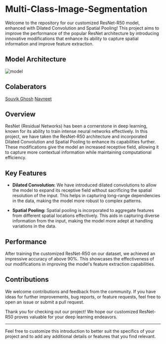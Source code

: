# Multi-Class-Image-Segmentation

Welcome to the repository for our customized ResNet-R50 model, enhanced with Dilated Convolution and Spatial Pooling! This project aims to improve the performance of the popular ResNet architecture by introducing innovative modifications that enhance its ability to capture spatial information and improve feature extraction.

## Model Architecture
![model](https://github.com/souvikghosh2000/Multi-Class-Image-Segmentation/assets/43416173/a0d7d04c-7588-4910-ad03-e79fdea99276)

## Colaberators
[Souvik Ghosh](https://github.com/souvikghosh2000)
[Navneet](https://github.com/nannu-1)
## Overview

ResNet (Residual Networks) has been a cornerstone in deep learning, known for its ability to train intense neural networks effectively. In this project, we have taken the ResNet-R50 architecture and incorporated Dilated Convolution and Spatial Pooling to enhance its capabilities further. These modifications give the model an increased receptive field, allowing it to capture more contextual information while maintaining computational efficiency.

## Key Features

- **Dilated Convolution:** We have introduced dilated convolutions to allow the model to expand its receptive field without sacrificing the spatial resolution of the input. This helps in capturing long-range dependencies in the data, making the model more robust to complex patterns.

- **Spatial Pooling:** Spatial pooling is incorporated to aggregate features from different spatial locations effectively. This aids in capturing diverse information from the input, making the model more adept at handling variations in the data.

## Performance

After training the customized ResNet-R50 on our dataset, we achieved an impressive accuracy of above 90%. This showcases the effectiveness of our modifications in improving the model's feature extraction capabilities.

## Contributions

We welcome contributions and feedback from the community. If you have ideas for further improvements, bug reports, or feature requests, feel free to open an issue or submit a pull request.

Thank you for checking out our project! We hope our customized ResNet-R50 proves valuable for your deep learning endeavors.

---

Feel free to customize this introduction to better suit the specifics of your project and to add any additional details or features that you find relevant.
